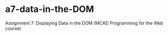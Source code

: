 # a7-data-in-the-DOM
Assignment 7: Displaying Data in the DOM (MCAD Programming for the Web course)
